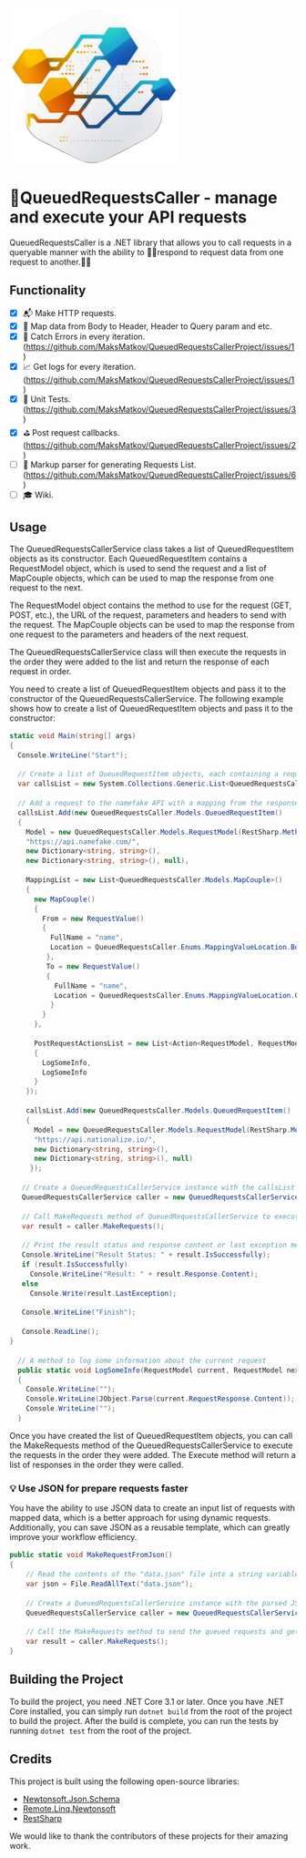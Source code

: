 <img src="logo.png" alt= “” width="300">

# :bell:QueuedRequestsCaller - manage and execute your API requests

QueuedRequestsCaller is a .NET library that allows you to call requests in a queryable manner with the ability to :star2::grey_exclamation:respond to request data from one request to another.:star2::grey_exclamation:

## Functionality

- [x] :mailbox_with_mail: Make HTTP requests.
- [x] :football: Map data from Body to Header, Header to Query param and etc.
- [x] :horse_racing: Catch Errors in every iteration. (https://github.com/MaksMatkov/QueuedRequestsCallerProject/issues/1) 
- [x] :chart_with_upwards_trend: Get logs for every iteration. (https://github.com/MaksMatkov/QueuedRequestsCallerProject/issues/1) 
- [x] :triangular_ruler: Unit Tests. (https://github.com/MaksMatkov/QueuedRequestsCallerProject/issues/3)
- [x] :golf: Post request callbacks. (https://github.com/MaksMatkov/QueuedRequestsCallerProject/issues/2) 
- [ ] :calling: Markup parser for generating Requests List. (https://github.com/MaksMatkov/QueuedRequestsCallerProject/issues/6) 
- [ ] :mortar_board: Wiki.

## Usage

The QueuedRequestsCallerService class takes a list of QueuedRequestItem objects as its constructor. Each QueuedRequestItem contains a RequestModel object, which is used to send the request and a list of MapCouple objects, which can be used to map the response from one request to the next.

The RequestModel object contains the method to use for the request (GET, POST, etc.), the URL of the request, parameters and headers to send with the request. The MapCouple objects can be used to map the response from one request to the parameters and headers of the next request.

The QueuedRequestsCallerService class will then execute the requests in the order they were added to the list and return the response of each request in order.

You need to create a list of QueuedRequestItem objects and pass it to the constructor of the QueuedRequestsCallerService. The following example shows how to create a list of QueuedRequestItem objects and pass it to the constructor:

```C#
static void Main(string[] args)
{
  Console.WriteLine("Start");

  // Create a list of QueuedRequestItem objects, each containing a request model, mapping list, and post-request actions list
  var callsList = new System.Collections.Generic.List<QueuedRequestsCaller.Models.QueuedRequestItem>();

  // Add a request to the namefake API with a mapping from the response body to a query parameter, and two post-request actions to log some information
  callsList.Add(new QueuedRequestsCaller.Models.QueuedRequestItem()
  {
    Model = new QueuedRequestsCaller.Models.RequestModel(RestSharp.Method.Get,
    "https://api.namefake.com/",
    new Dictionary<string, string>(),
    new Dictionary<string, string>(), null),

    MappingList = new List<QueuedRequestsCaller.Models.MapCouple>()
    {
      new MapCouple()
      {
        From = new RequestValue()
        {
          FullName = "name",
          Location = QueuedRequestsCaller.Enums.MappingValueLocation.Body
         },
         To = new RequestValue()
         {
           FullName = "name",
           Location = QueuedRequestsCaller.Enums.MappingValueLocation.QueryParam
          }
        }
      },

      PostRequestActionsList = new List<Action<RequestModel, RequestModel>>()
      {
        LogSomeInfo,
        LogSomeInfo
      }
    });

    callsList.Add(new QueuedRequestsCaller.Models.QueuedRequestItem()
    {
      Model = new QueuedRequestsCaller.Models.RequestModel(RestSharp.Method.Get,
      "https://api.nationalize.io/",
      new Dictionary<string, string>(),
      new Dictionary<string, string>(), null)
     });

   // Create a QueuedRequestsCallerService instance with the callsList as a parameter
   QueuedRequestsCallerService caller = new QueuedRequestsCallerService(new QueuedRequestsCallerSettings() { RequestsList = callsList });

   // Call MakeRequests method of QueuedRequestsCallerService to execute all requests sequentially
   var result = caller.MakeRequests();

   // Print the result status and response content or last exception message
   Console.WriteLine("Result Status: " + result.IsSuccessfully);
   if (result.IsSuccessfully)
     Console.WriteLine("Result: " + result.Response.Content);
   else
     Console.Write(result.LastException);

   Console.WriteLine("Finish");

   Console.ReadLine();
}

  // A method to log some information about the current request
  public static void LogSomeInfo(RequestModel current, RequestModel next)
  {
    Console.WriteLine("");
    Console.WriteLine(JObject.Parse(current.RequestResponse.Content));
    Console.WriteLine("");
  }
```

Once you have created the list of QueuedRequestItem objects, you can call the MakeRequests method of the QueuedRequestsCallerService to execute the requests in the order they were added. The Execute method will return a list of responses in the order they were called.

### :bulb: Use JSON for prepare requests faster

You have the ability to use JSON data to create an input list of requests with mapped data, which is a better approach for using dynamic requests. Additionally, you can save JSON as a reusable template, which can greatly improve your workflow efficiency.

```C#
public static void MakeRequestFromJson()
{
    // Read the contents of the "data.json" file into a string variable.
    var json = File.ReadAllText("data.json");

    // Create a QueuedRequestsCallerService instance with the parsed JSON data and the default settings.
    QueuedRequestsCallerService caller = new QueuedRequestsCallerService(json, new QueuedRequestsCallerSettingsParser());

    // Call the MakeRequests method to send the queued requests and get the results.
    var result = caller.MakeRequests();
}
```

## Building the Project

To build the project, you need .NET Core 3.1 or later. Once you have .NET Core installed, you can simply run `dotnet build` from the root of the project to build the project. After the build is complete, you can run the tests by running `dotnet test` from the root of the project.

## Credits

This project is built using the following open-source libraries:

- [Newtonsoft.Json.Schema](https://github.com/JamesNK/Newtonsoft.Json.Schema)
- [Remote.Linq.Newtonsoft](https://github.com/6bee/Remote.Linq)
- [RestSharp](https://github.com/restsharp/RestSharp)

We would like to thank the contributors of these projects for their amazing work.
